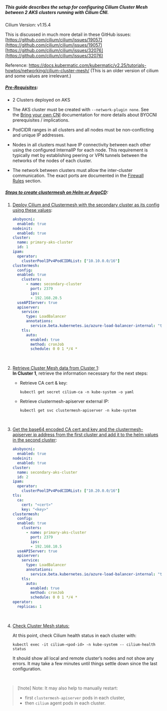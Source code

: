 ##### This guide describes the setup for configuring Cilium Cluster Mesh between 2 AKS clusters running with Cilium CNI.


Cilium Version: v1.15.4

This is discussed in much more detail in these GitHub issues:  
[https://github.com/cilium/cilium/issues/19057](https://github.com/cilium/cilium/issues/19057)   
[https://github.com/cilium/cilium/issues/32076](https://github.com/cilium/cilium/issues/32076)

Reference: https://docs.kubermatic.com/kubermatic/v2.25/tutorials-howtos/networking/cilium-cluster-mesh/ (This is an older version of cilium and some values are irrelevant.)


##### <u>Pre-Requisites</u>:

 - 2 Clusters deployed on AKS

 - The AKS cluster must be created with `--network-plugin none`. See the [Bring your own CNI](https://docs.microsoft.com/en-us/azure/aks/use-byo-cni?tabs=azure-cli) documentation for more details about BYOCNI prerequisites / implications.
 
 - PodCIDR ranges in all clusters and all nodes must be non-conflicting and unique IP addresses.
    
- Nodes in all clusters must have IP connectivity between each other using the configured InternalIP for each node. This requirement is typically met by establishing peering or VPN tunnels between the networks of the nodes of each cluster.
    
- The network between clusters must allow the inter-cluster communication. The exact ports are documented in the [Firewall Rules](https://docs.cilium.io/en/stable/operations/system_requirements/#firewall-requirements) section.
##### <u>Steps to create clustermesh on Helm or ArgoCD</u>:    

1. <u>Deploy Cilium and Clustermesh with the secondary cluster as its config using these values</u>:


	```yaml
	aksbyocni:
	  enabled: true
	nodeinit:
	  enabled: true
	cluster:
	  name: primary-aks-cluster
	  id: 1
	ipam:
	  operator:
	    clusterPoolIPv4PodCIDRList: ["10.10.0.0/16"]
	clustermesh:
	  config:
	  enabled: true
	    clusters:
		  - name: secondary-cluster
		    port: 2379
		    ips:
		    - 192.168.20.5
	  useAPIServer: true
	  apiserver:
		service:
		  type: LoadBalancer
		  annotations:
		    service.beta.kubernetes.io/azure-load-balancer-internal: "true"
	    tls:
		  auto:
		    enabled: true
		    method: cronJob
		    schedule: 0 0 1 */4 *
	```
<br>

2. <u>Retrieve Cluster Mesh data from Cluster 1</u>:      
    **In Cluster 1**, retrieve the information necessary for the next steps:


    - Retrieve CA cert & key:

      ```
      kubectl get secret cilium-ca -n kube-system -o yaml
      ```

    - Retrieve clustermesh-apiserver external IP:

      ```
      kubectl get svc clustermesh-apiserver -n kube-system
      ```   
<br>

3. <u>Get the base64 encoded CA cert and key and the clustermesh-apiserver ip address from the first cluster and add it to the helm values in the second cluster</u>:


	```yaml
	aksbyocni:
	  enabled: true
	nodeinit:
	  enabled: true
	cluster:
	  name: secondary-aks-cluster
	  id: 2
	ipam:
	  operator:
	    clusterPoolIPv4PodCIDRList: ["10.20.0.0/16"]
	tls:
	  ca:
	    cert: "<cert>"
	    key: "<key>"
	clustermesh:
	  config:
	  enabled: true
	    clusters:
		  - name: primary-aks-cluster
		    port: 2379
		    ips:
		    - 192.168.10.5
	  useAPIServer: true
	  apiserver:
		service:
		  type: LoadBalancer
		  annotations:
		    service.beta.kubernetes.io/azure-load-balancer-internal: "true"	
	    tls:
		  auto:
		    enabled: true
		    method: cronJob
		    schedule: 0 0 1 */4 *
	operator:
	  replicas: 1
	```
<br>

4. <u>Check Cluster Mesh status:</u>    

	At this point, check Cilium health status in each cluster with:
	
	```
	kubectl exec -it cilium-<pod-id> -n kube-system -- cilium-health status
	```
	
	It should show all local and remote cluster’s nodes and not show any errors. It may take a few minutes until things settle down since the last configuration.

<br>


> [!note] Note: 
> It may also help to manually restart:
> - first ```clustermesh-apiserver``` pods in each cluster,
> - then ```cilium``` agent pods in each cluster.